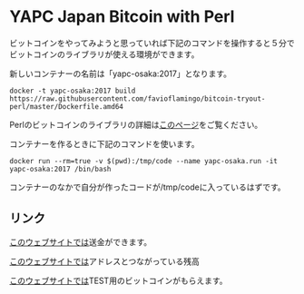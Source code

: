 # YAPC Japan Bitcoin with Perl

ビットコインをやってみようと思っていれば下記のコマンドを操作すると５分でビットコインのライブラリが使える環境ができます。

新しいコンテナーの名前は「yapc-osaka:2017」となります。

```
docker -t yapc-osaka:2017 build https://raw.githubusercontent.com/favioflamingo/bitcoin-tryout-perl/master/Dockerfile.amd64
```

Perlのビットコインのライブラリの詳細は[このページ](https://github.com/favioflamingo/libcbitcoin-perl)をご覧ください。


コンテナーを作るときに下記のコマンドを使います。

```
docker run --rm=true -v $(pwd):/tmp/code --name yapc-osaka.run -it yapc-osaka:2017 /bin/bash
```

コンテナーのなかで自分が作ったコードが/tmp/codeに入っているはずです。


## リンク

[このウェブサイトでは](https://live.blockcypher.com/btc-testnet/pushtx/)送金ができます。

[このウェブサイトでは](https://live.blockcypher.com/btc-testnet/)アドレスとつながっている残高

[このウェブサイトでは](http://bitcoinfaucet.uo1.net/)TEST用のビットコインがもらえます。
